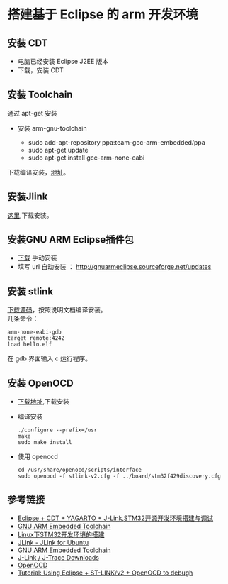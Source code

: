 # 搭建基于 Eclipse 的 arm 开发环境

## 安装 CDT

- 电脑已经安装 Eclipse J2EE 版本
- 下载，安装 CDT

## 安装 Toolchain

通过 apt-get 安装

- 安装 arm-gnu-toolchain

  - sudo add-apt-repository ppa:team-gcc-arm-embedded/ppa
  - sudo apt-get update
  - sudo apt-get install gcc-arm-none-eabi

下载编译安装，[地址](https://launchpad.net/gcc-arm-embedded)。

## 安装Jlink

[这里](https://www.segger.com/downloads/jlink?page_request=jlink-software.html),下载安装。

## 安装GNU ARM Eclipse插件包

- [下载](https://sourceforge.net/projects/gnuarmeclipse/files/latest/download) 手动安装
- 填写 url 自动安装 ： <http://gnuarmeclipse.sourceforge.net/updates>

## 安装 stlink

[下载源码](https://github.com/texane/stlink)，按照说明文档编译安装。<br>
几条命令：

```
arm-none-eabi-gdb
target remote:4242
load hello.elf
```

在 gdb 界面输入 c 运行程序。

## 安装 OpenOCD

- [下载地址](https://sourceforge.net/projects/openocd/),下载安装
- 编译安装

  ```
  ./configure --prefix=/usr
  make
  sudo make install
  ```

- 使用 openocd

  ```
  cd /usr/share/openocd/scripts/interface
  sudo openocd -f stlink-v2.cfg -f ../board/stm32f429discovery.cfg
  ```

## 参考链接

- [Eclipse + CDT + YAGARTO + J-Link,STM32开源开发环境搭建与调试](http://www.cnblogs.com/lidabo/p/4517030.html)
- [GNU ARM Embedded Toolchain](https://launchpad.net/~team-gcc-arm-embedded/+archive/ubuntu/ppa?field.series_filter=xenial)
- [Linux下STM32开发环境的搭建](http://www.cnblogs.com/amanlikethis/p/3803736.html#lab33)
- [JLink - JLink for Ubuntu](http://blog.csdn.net/iamlvshijie/article/details/8480892)
- [GNU ARM Embedded Toolchain](https://launchpad.net/gcc-arm-embedded)
- [J-Link / J-Trace Downloads](https://www.segger.com/downloads/jlink?page_request=jlink-software.html)
- [OpenOCD](http://www.openocd.net/)
- [Tutorial: Using Eclipse + ST-LINK/v2 + OpenOCD to debugh](http://community.particle.io/t/tutorial-using-eclipse-st-link-v2-openocd-to-debug/10042)
